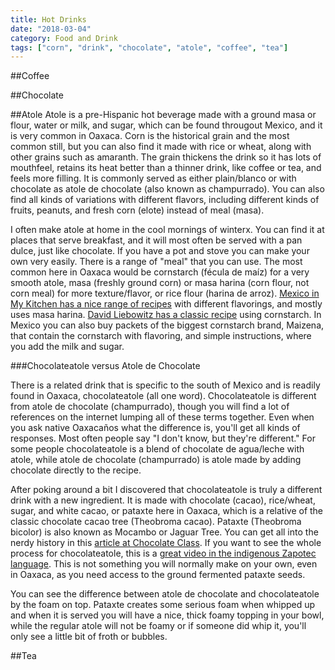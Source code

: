 ```yaml
---
title: Hot Drinks
date: "2018-03-04"
category: Food and Drink
tags: ["corn", "drink", "chocolate", "atole", "coffee", "tea"]
---
```


##Coffee

##Chocolate

##Atole
Atole is a pre-Hispanic hot beverage made with a ground masa or flour, water or milk, and sugar, which can be found througout Mexico, and it is very common in Oaxaca. Corn is the historical grain and the most common still, but you can also find it made with rice or wheat, along with other grains such as amaranth. The grain thickens the drink so it has lots of mouthfeel, retains its heat better than a thinner drink, like coffee or tea, and feels more filling. It is commonly served as either plain/blanco or with chocolate as atole de chocolate (also known as champurrado). You can also find all kinds of variations with different flavors, including different kinds of fruits, peanuts, and fresh corn (elote) instead of meal (masa).

I often make atole at home in the cool mornings of winterx. You can find it at places that serve breakfast, and it will most often be served with a pan dulce, just like chocolate. If you have a pot and stove you can make your own very easily. There is a range of "meal" that you can use. The most common here in Oaxaca would be cornstarch (fécula de maíz) for a very smooth atole, masa (freshly ground corn) or masa harina (corn flour, not corn meal) for more texture/flavor, or rice flour (harina de arroz). [Mexico in My Kitchen has a nice range of recipes](https://www.mexicoinmykitchen.com/?s=atole) with different flavorings, and mostly uses masa harina. [David Liebowitz has a classic recipe](https://www.davidlebovitz.com/atole-mexican-drink-recipe/) using cornstarch. In Mexico you can also buy packets of the biggest cornstarch brand, Maizena, that contain the cornstarch with flavoring, and simple instructions, where you add the milk and sugar.

###Chocolateatole versus Atole de Chocolate

There is a related drink that is specific to the south of Mexico and is readily found in Oaxaca, chocolateatole (all one word). Chocolateatole is different from atole de chocolate (champurrado), though you will find a lot of references on the internet lumping all of these terms together. Even when you ask native Oaxacaños what the difference is, you'll get all kinds of responses. Most often people say "I don't know, but they're different." For some people chocolateatole is a blend of chocolate de agua/leche with atole, while atole de chocolate (champurrado) is atole made by adding chocolate directly to the recipe.

After poking around a bit I discovered that chocolateatole is truly a different drink with a new ingredient. It is made with chocolate (cacao), rice/wheat, sugar, and white cacao, or pataxte here in Oaxaca, which is a relative of the classic chocolate cacao tree (Theobroma cacao). Pataxte (Theobroma bicolor) is also known as Mocambo or Jaguar Tree. You can get all into the nerdy history in this [article at Chocolate Class](https://chocolateclass.wordpress.com/tag/pataxte/). If you want to see the whole process for chocolateatole, this is a [great video in the indigenous Zapotec language](https://www.youtube.com/watch?v=RjomxSR-6nk). This is not something you will normally make on your own, even in Oaxaca, as you need access to the ground fermented pataxte seeds.

You can see the difference between atole de chocolate and chocolateatole by the foam on top. Pataxte creates some serious foam when whipped up and when it is served you will have a nice, thick foamy topping in your bowl, while the regular atole will not be foamy or if someone did whip it, you'll only see a little bit of froth or bubbles.

##Tea
